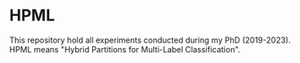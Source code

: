 # HPML
This repository hold all experiments conducted during my PhD (2019-2023). HPML means "Hybrid Partitions for Multi-Label Classification".
